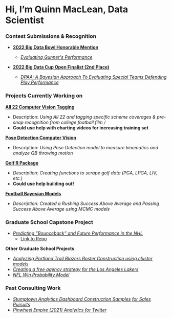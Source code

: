 # Hi, I’m Quinn MacLean, Data Scientist

### Contest Submissions & Recognition
- [**2022 Big Data Bowl Honorable Mention**](https://nflcommunications.com/Pages/FINALISTS-NAMED-FOR-FOURTH-ANNUAL-NFL-BIG-DATA-BOWL-POWERED-BY-AWS.aspx)
    - [*Evaluating Gunner's Performance*](https://github.com/qmaclean/BDB_22)

- [**2022 Big Data Cup Open Finalist (2nd Place)**](https://www.rotman.utoronto.ca/FacultyAndResearch/EducationCentres/TDMDAL/Events/BigDataCup071522)
    - [*DPAA: A Bayesian Approach To Evaluating Special Teams Defending Play Performance*](https://github.com/qmaclean/BDC22)

### Projects Currently Working on
[**All 22 Computer Vision Tagging**](https://github.com/qmaclean/all22_computer_vision)
- Description: *Using All 22 and tagging specific scheme coverages & pre-snap recognition from college football film /*
- **Could use help with charting videos for increasing training set**

[**Pose Detection Computer Vision**](https://github.com/qmaclean/football_computer_vision)
- Description: *Using Pose Detection model to measure kinematics and analyze QB throwing motion*

[**Golf R Package**](https://github.com/qmaclean/golfR)
- *Description: Creating functions to scrape golf data (PGA, LPGA, LIV, etc.)*
- **Could use help building out!**

[**Football Bayesian Models**](https://github.com/qmaclean/football_bayesian)
- *Description: Created a Rushing Success Above Average and Passing Success Above Average using MCMC models*

### Graduate School Capstone Project
- [*Predicting "Bounceback" and Future Performance in the NHL*](https://arch.library.northwestern.edu/concern/parent/ks65hc477/file_sets/qf85nb595)
    - [Link to Repo](https://github.com/qmaclean/NHL-WAR-Delta-Model)

**Other Graduate School Projects**
- [*Analyzing Portland Trail Blazers Roster Construction using cluster models*](https://github.com/qmaclean/PDX_Blazers_Analysis)
- [*Creating a free agency strategy for the Los Angeles Lakers*](https://github.com/qmaclean/NBA_model)
- [*NFL Win Probability Model*](https://github.com/qmaclean/NFL_WP_Analysis)

### Past Consulting Work
- [*Stumptown Analytics Dashboard Construction Samples for Sales Pursuits*](https://github.com/qmaclean/Stumpdown-Sample-Dashboards)
- [*Pinwheel Empire (2021) Analytics for Twitter*](https://github.com/qmaclean/PinWheelEmpire_Blazers)



<!---
qmaclean/qmaclean is a ✨ special ✨ repository because its `README.md` (this file) appears on your GitHub profile.
You can click the Preview link to take a look at your changes.
--->
